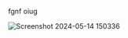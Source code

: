 fgnf 
oiug

![Screenshot 2024-05-14 150336](https://github.com/user-attachments/assets/774a8e8f-cfc4-4179-827b-57ece8d2ec76)

